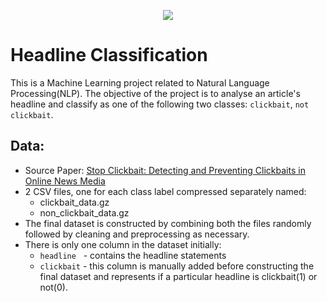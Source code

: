 <p align="center">
    <image src="images/cover.png">
</p>

# Headline Classification

This is a Machine Learning project related to Natural Language Processing(NLP). The objective of the project is to analyse an article's headline and classify as one of the following two classes: `clickbait`, `not clickbait`.

## Data:
- Source Paper: [Stop Clickbait: Detecting and Preventing Clickbaits in Online News Media](https://github.com/bhargaviparanjape/clickbait)
- 2 CSV files, one for each class label compressed separately named:
    - clickbait_data.gz
    - non_clickbait_data.gz
- The final dataset is constructed by combining both the files randomly followed by cleaning and preprocessing as necessary.
- There is only one column in the dataset initially:
    - `headline` &nbsp;&nbsp;- contains the headline statements
    - `clickbait` - this column is manually added before constructing the final dataset and represents if a particular headline is clickbait(1) or not(0).
    